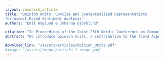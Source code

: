 ```yaml
---
layout: research_article
title: "Opinion Units: Concise and Contextualized Representations
for Aspect-Based Sentiment Analysis"
authors: "Emil Häglund & Johanna Björklund"

citation: "In Proceedings of the Joint 25th Nordic Conference on Computational and 11th Baltic Conference on Human Language Technologies, Tallin Estonia, 2025" 
abstract: "We introduce opinion units, a contribution to the field Aspect-Based Sentiment Analysis (ABSA) that extends aspect-sentiment pairs by including substantiating excerpts. The goal is to provide fine-grained information without sacrificing succinctness and abstraction. Evaluations on review datasets demonstrate that large language models (LLMs) can accurately extract opinion units through few-shot learning. The main types of errors are providing incomplete contexts for opinions and and mischaracterising objective statements as opinions. The method reduces the need for labelled data and allows the LLM to dynamically define aspect types. As a practical evaluation, we present a case study on similarity search across academic datasets and public review data. The results indicate that searches leveraging opinion units are more successful than those relying on traditional data-segmentation strategies, showing robustness across datasets and embeddings."

download_link: "/assets/articles/Opinion_Units.pdf"
#image: "/assets/images/article-1-image.jpg"
---
```

